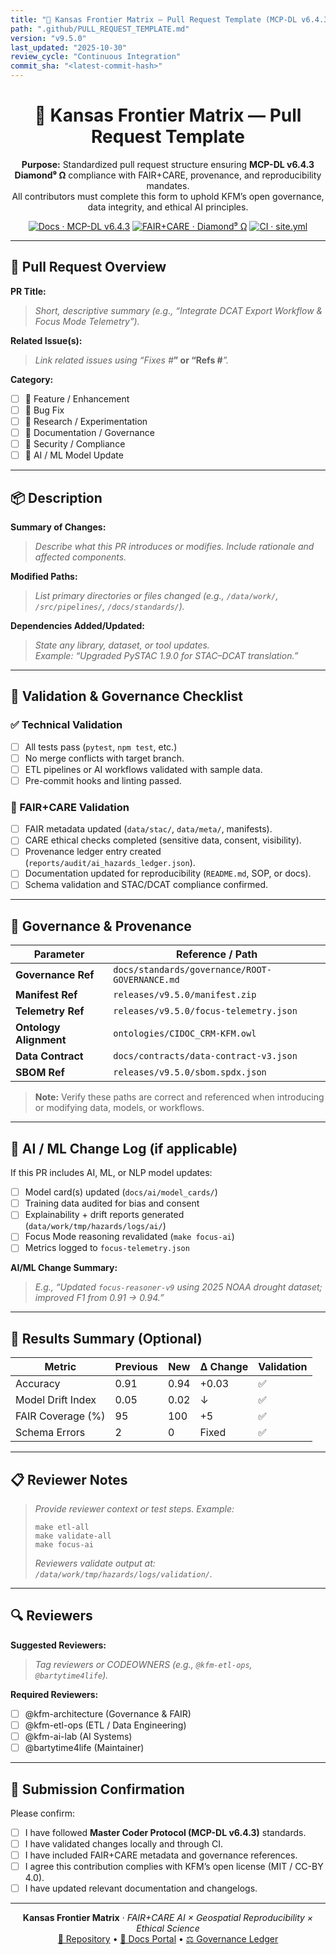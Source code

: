 ```yaml
---
title: "🧩 Kansas Frontier Matrix — Pull Request Template (MCP-DL v6.4.3 · FAIR+CARE Diamond⁹ Ω Verified)"
path: ".github/PULL_REQUEST_TEMPLATE.md"
version: "v9.5.0"
last_updated: "2025-10-30"
review_cycle: "Continuous Integration"
commit_sha: "<latest-commit-hash>"
---
```


<div align="center">

# 🧩 Kansas Frontier Matrix — **Pull Request Template**

**Purpose:** Standardized pull request structure ensuring **MCP-DL v6.4.3 Diamond⁹ Ω** compliance with FAIR+CARE, provenance, and reproducibility mandates.  
All contributors must complete this form to uphold KFM’s open governance, data integrity, and ethical AI principles.

[![Docs · MCP-DL v6.4.3](https://img.shields.io/badge/Docs-MCP--DL%20v6.4.3-blue)](../docs/architecture/repo-focus.md)
[![FAIR+CARE · Diamond⁹ Ω](https://img.shields.io/badge/FAIR%2BCARE-Diamond%E2%81%B9%E2%84%AA-gold)](../docs/standards/faircare-validation.md)
[![CI · site.yml](https://github.com/bartytime4life/Kansas-Frontier-Matrix/actions/workflows/site.yml/badge.svg)](../.github/workflows/site.yml)

</div>

---

## 🧾 Pull Request Overview

**PR Title:**  
> _Short, descriptive summary (e.g., “Integrate DCAT Export Workflow & Focus Mode Telemetry”)._

**Related Issue(s):**  
> _Link related issues using “Fixes #___” or “Refs #___”._

**Category:**  
- [ ] 🧱 Feature / Enhancement  
- [ ] 🐛 Bug Fix  
- [ ] 🧪 Research / Experimentation  
- [ ] 🧭 Documentation / Governance  
- [ ] 🔐 Security / Compliance  
- [ ] 🧬 AI / ML Model Update  

---

## 📦 Description

**Summary of Changes:**  
> _Describe what this PR introduces or modifies. Include rationale and affected components._

**Modified Paths:**  
> _List primary directories or files changed (e.g., `/data/work/`, `/src/pipelines/`, `/docs/standards/`)._

**Dependencies Added/Updated:**  
> _State any library, dataset, or tool updates._  
> _Example: “Upgraded PySTAC 1.9.0 for STAC–DCAT translation.”_

---

## 🧩 Validation & Governance Checklist

### ✅ Technical Validation
- [ ] All tests pass (`pytest`, `npm test`, etc.)
- [ ] No merge conflicts with target branch.
- [ ] ETL pipelines or AI workflows validated with sample data.
- [ ] Pre-commit hooks and linting passed.

### 🧠 FAIR+CARE Validation
- [ ] FAIR metadata updated (`data/stac/`, `data/meta/`, manifests).  
- [ ] CARE ethical checks completed (sensitive data, consent, visibility).  
- [ ] Provenance ledger entry created (`reports/audit/ai_hazards_ledger.json`).  
- [ ] Documentation updated for reproducibility (`README.md`, SOP, or docs).  
- [ ] Schema validation and STAC/DCAT compliance confirmed.  

---

## 🧭 Governance & Provenance

| Parameter | Reference / Path |
|------------|------------------|
| **Governance Ref** | `docs/standards/governance/ROOT-GOVERNANCE.md` |
| **Manifest Ref** | `releases/v9.5.0/manifest.zip` |
| **Telemetry Ref** | `releases/v9.5.0/focus-telemetry.json` |
| **Ontology Alignment** | `ontologies/CIDOC_CRM-KFM.owl` |
| **Data Contract** | `docs/contracts/data-contract-v3.json` |
| **SBOM Ref** | `releases/v9.5.0/sbom.spdx.json` |

> **Note:** Verify these paths are correct and referenced when introducing or modifying data, models, or workflows.

---

## 🧠 AI / ML Change Log (if applicable)

If this PR includes AI, ML, or NLP model updates:

- [ ] Model card(s) updated (`docs/ai/model_cards/`)  
- [ ] Training data audited for bias and consent  
- [ ] Explainability + drift reports generated (`data/work/tmp/hazards/logs/ai/`)  
- [ ] Focus Mode reasoning revalidated (`make focus-ai`)  
- [ ] Metrics logged to `focus-telemetry.json`  

**AI/ML Change Summary:**  
> _E.g., “Updated `focus-reasoner-v9` using 2025 NOAA drought dataset; improved F1 from 0.91 → 0.94.”_

---

## 🧮 Results Summary (Optional)

| Metric | Previous | New | Δ Change | Validation |
|---------|-----------|-----|-----------|-------------|
| Accuracy | 0.91 | 0.94 | +0.03 | ✅ |
| Model Drift Index | 0.05 | 0.02 | ↓ | ✅ |
| FAIR Coverage (%) | 95 | 100 | +5 | ✅ |
| Schema Errors | 2 | 0 | Fixed | ✅ |

---

## 📋 Reviewer Notes

> _Provide reviewer context or test steps. Example:_  
> ```
> make etl-all
> make validate-all
> make focus-ai
> ```  
> _Reviewers validate output at: `/data/work/tmp/hazards/logs/validation/`._

---

## 🔍 Reviewers

**Suggested Reviewers:**  
> _Tag reviewers or CODEOWNERS (e.g., `@kfm-etl-ops`, `@bartytime4life`)._

**Required Reviewers:**  
- [ ] @kfm-architecture (Governance & FAIR)  
- [ ] @kfm-etl-ops (ETL / Data Engineering)  
- [ ] @kfm-ai-lab (AI Systems)  
- [ ] @bartytime4life (Maintainer)

---

## 🧾 Submission Confirmation

Please confirm:
- [ ] I have followed **Master Coder Protocol (MCP-DL v6.4.3)** standards.  
- [ ] I have validated changes locally and through CI.  
- [ ] I have included FAIR+CARE metadata and governance references.  
- [ ] I agree this contribution complies with KFM’s open license (MIT / CC-BY 4.0).  
- [ ] I have updated relevant documentation and changelogs.  

---

<div align="center">

**Kansas Frontier Matrix** · *FAIR+CARE AI × Geospatial Reproducibility × Ethical Science*  
[🔗 Repository](https://github.com/bartytime4life/Kansas-Frontier-Matrix) • [📖 Docs Portal](../docs/) • [⚖️ Governance Ledger](../docs/standards/governance/)

</div>

